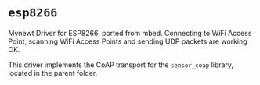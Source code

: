 # `esp8266`

Mynewt Driver for ESP8266, ported from mbed.  Connecting to WiFi Access Point,
scanning WiFi Access Points and sending UDP packets are working OK.

This driver implements the CoAP transport for the `sensor_coap` library, located in the parent folder.
